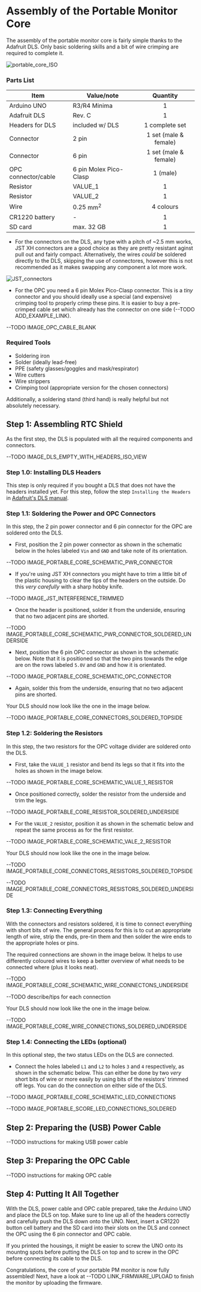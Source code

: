 # Assembly of the Portable Monitor Core

The assembly of the portable monitor core is fairly simple thanks to the Adafruit DLS. Only basic soldering skills and a bit of wire crimping are required to complete it.

![portable_core_ISO](https://github.com/Global-Health-Engineering/arduino-opc-portable-and-sationary/blob/main/img/portable_core_ISO.jpg)

### Parts List

| Item                     | Value/note             | Quantity              |
| ------------------------ | ---------------------- | :-------------------: |
| Arduino UNO              | R3/R4 Minima           | 1                     |
| Adafruit DLS             | Rev. C                 | 1                     |
| Headers for DLS          | included w/ DLS        | 1 complete set        |
| Connector                | 2 pin                  | 1 set (male & female) |
| Connector                | 6 pin                  | 1 set (male & female) |
| OPC connector/cable      | 6 pin Molex Pico-Clasp | 1 (male)              |
| Resistor                 | VALUE_1                | 1                     |
| Resistor                 | VALUE_2                | 1                     |
| Wire                     | 0.25 $\textrm{mm}^2$   | 4 colours             |
| CR1220 battery           | -                      | 1                     |
| SD card                  | max. 32 GB             | 1                     |

- For the connectors on the DLS, any type with a pitch of ~2.5 mm works, JST XH connectors are a good choice as they are pretty resistant aginst pull out and fairly compact. Alternatively, the wires _could_ be soldered directly to the DLS, skipping the use of connectores, however this is not recommended as it makes swapping any component a lot more work.

![JST_connectors](https://github.com/Global-Health-Engineering/arduino-opc-portable-and-sationary/blob/main/img/JST_connectors.jpg)

- For the OPC you need a 6 pin Molex Pico-Clasp connector. This is a _tiny_ connector and you should ideally use a special (and expensive) crimping tool to properly crimp these pins. It is easier to buy a pre-crimped cable set which already has the connector on one side (--TODO ADD_EXAMPLE_LINK).

--TODO IMAGE_OPC_CABLE_BLANK

### Required Tools

- Soldering iron
- Solder (ideally lead-free)
- PPE (safety glasses/goggles and mask/respirator)
- Wire cutters
- Wire strippers
- Crimping tool (appropriate version for the chosen connectors)

Additionally, a soldering stand (third hand) is really helpful but not absolutely necessary.

## Step 1: Assembling RTC Shield

As the first step, the DLS is populated with all the required components and connectors. 

--TODO IMAGE_DLS_EMPTY_WITH_HEADERS_ISO_VIEW

### Step 1.0: Installing DLS Headers

This step is only required if you bought a DLS that does not have the headers installed yet. For this step, follow the step `Installing the Headers` in [Adafruit's DLS manual](https://cdn-learn.adafruit.com/downloads/pdf/adafruit-data-logger-shield.pdf).

### Step 1.1: Soldering the Power and OPC Connectors

In this step, the 2 pin power connector and 6 pin connector for the OPC are soldered onto the DLS. 

- First, position the 2 pin power connector as shown in the schematic below in the holes labeled `Vin` and `GND` and take note of its orientation. 

--TODO IMAGE_PORTABLE_CORE_SCHEMATIC_PWR_CONNECTOR

- If you're using JST XH connectors you might have to trim a little bit of the plastic housing to clear the tips of the headers on the outside. Do this _very carefully_ with a sharp hobby knife.

--TODO IMAGE_JST_INTERFERENCE_TRIMMED

- Once the header is positioned, solder it from the underside, ensuring that no two adjacent pins are shorted.

--TODO IMAGE_PORTABLE_CORE_SCHEMATIC_PWR_CONNECTOR_SOLDERED_UNDERSIDE

- Next, position the 6 pin OPC connector as shown in the schematic below. Note that it is positioned so that the two pins towards the edge are on the rows labeled `5.0V` and `GND` and how it is orientated.

--TODO IMAGE_PORTABLE_CORE_SCHEMATIC_OPC_CONNECTOR

- Again, solder this from the underside, ensuring that no two adjacent pins are shorted.

Your DLS should now look like the one in the image below.

--TODO IMAGE_PORTABLE_CORE_CONNECTORS_SOLDERED_TOPSIDE

### Step 1.2: Soldering the Resistors

In this step, the two resistors for the OPC voltage divider are soldered onto the DLS.

- First, take the `VALUE_1` resistor and bend its legs so that it fits into the holes as shown in the image below.

--TODO IMAGE_PORTABLE_CORE_SCHEMATIC_VALUE_1_RESISTOR

- Once positioned correctly, solder the resistor from the underside and trim the legs.

--TODO IMAGE_PORTABLE_CORE_RESISTOR_SOLDERED_UNDERSIDE

- For the `VALUE_2` resistor, position it as shown in the schematic below and repeat the same process as for the first resistor.

--TODO IMAGE_PORTABLE_CORE_SCHEMATIC_VALE_2_RESISTOR

Your DLS should now look like the one in the image below.

--TODO IMAGE_PORTABLE_CORE_CONNECTORS_RESISTORS_SOLDERED_TOPSIDE

--TODO IMAGE_PORTABLE_CORE_CONNECTORS_RESISTORS_SOLDERED_UNDERSIDE

### Step 1.3: Connecting Everything

With the connectors and resistors soldered, it is time to connect everything with short bits of wire. The general process for this is to cut an appropriate length of wire, strip the ends, pre-tin them and then solder the wire ends to the appropriate holes or pins.

The required connections are shown in the image below. It helps to use differently coloured wires to keep a better overview of what needs to be connected where (plus it looks neat).

--TODO IMAGE_PORTABLE_CORE_SCHEMATIC_WIRE_CONNECTONS_UNDERSIDE

--TODO describe/tips for each connection

Your DLS should now look like the one in the image below.

--TODO IMAGE_PORTABLE_CORE_WIRE_CONNECTIONS_SOLDERED_UNDERSIDE

### Step 1.4: Connecting the LEDs (optional)

In this optional step, the two status LEDs on the DLS are connected.

- Connect the holes labeled `L1` and `L2` to holes `3` and `4` respectively, as shown in the schematic below. This can either be done by two _very_ short bits of wire or more easily by using bits of the resistors' trimmed off legs. You can do the connection on either side of the DLS.

--TODO IMAGE_PORTABLE_CORE_SCHEMATIC_LED_CONNECTIONS

--TODO IMAGE_PORTABLE_SCORE_LED_CONNECTIONS_SOLDERED

## Step 2: Preparing the (USB) Power Cable

--TODO instructions for making USB power cable

## Step 3: Preparing the OPC Cable

--TODO instructions for making OPC cable

## Step 4: Putting It All Together

With the DLS, power cable and OPC cable prepared, take the Arduino UNO and place the DLS on top. Make sure to line up all of the headers correctly and carefully push the DLS down onto the UNO. Next, insert a CR1220 button cell battery and the SD card into their slots on the DLS and connect the OPC using the 6 pin connector and OPC cable.

If you printed the housings, it might be easier to screw the UNO onto its mountng spots before putting the DLS on top and to screw in the OPC before connecting its cable to the DLS.

Congratulations, the core of your portable PM monitor is now fully assembled! Next, have a look at --TODO LINK_FIRMWARE_UPLOAD to finish the monitor by uploading the firmware.
